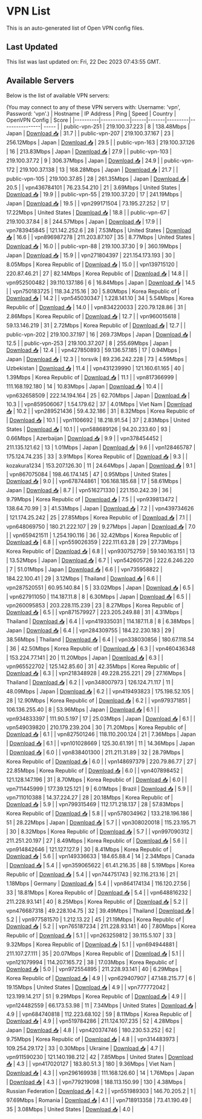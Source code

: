 # VPN List

This is an auto-generated list of Open VPN config files.

## Last Updated

This list was last updated on: Fri, 22 Dec 2023 07:43:55 GMT.

## Available Servers

Below is the list of available VPN servers:

(You may connect to any of these VPN servers with: Username: 'vpn', Password: 'vpn'.)
| Hostname | IP Address | Ping | Speed | Country | OpenVPN Config | Score |
|----------|------------|------|-------|---------|----------------| ----- |
| public-vpn-251 | 219.100.37.223 | 8 | 138.48Mbps | Japan | [Download 📥](./configs/server_0_JP.ovpn) | 31.7 |
| public-vpn-207 | 219.100.37.167 | 23 | 256.12Mbps | Japan | [Download 📥](./configs/server_1_JP.ovpn) | 29.5 |
| public-vpn-163 | 219.100.37.126 | 16 | 213.83Mbps | Japan | [Download 📥](./configs/server_2_JP.ovpn) | 27.9 |
| public-vpn-103 | 219.100.37.72 | 9 | 306.37Mbps | Japan | [Download 📥](./configs/server_3_JP.ovpn) | 24.9 |
| public-vpn-172 | 219.100.37.138 | 13 | 168.28Mbps | Japan | [Download 📥](./configs/server_4_JP.ovpn) | 21.7 |
| public-vpn-105 | 219.100.37.85 | 28 | 261.35Mbps | Japan | [Download 📥](./configs/server_5_JP.ovpn) | 20.5 |
| vpn436784101 | 76.23.54.210 | 21 | 3.69Mbps | United States | [Download 📥](./configs/server_6_US.ovpn) | 19.9 |
| public-vpn-55 | 219.100.37.20 | 17 | 241.19Mbps | Japan | [Download 📥](./configs/server_7_JP.ovpn) | 19.5 |
| vpn299171504 | 73.195.27.252 | 17 | 17.22Mbps | United States | [Download 📥](./configs/server_8_US.ovpn) | 18.8 |
| public-vpn-67 | 219.100.37.84 | 8 | 244.57Mbps | Japan | [Download 📥](./configs/server_9_JP.ovpn) | 17.9 |
| vpn783945845 | 121.142.252.6 | 28 | 7.53Mbps | United States | [Download 📥](./configs/server_10_US.ovpn) | 16.6 |
| vpn896987278 | 211.203.87.107 | 35 | 8.77Mbps | United States | [Download 📥](./configs/server_11_US.ovpn) | 16.0 |
| public-vpn-88 | 219.100.37.30 | 9 | 360.19Mbps | Japan | [Download 📥](./configs/server_12_JP.ovpn) | 15.9 |
| vpn271804397 | 221.154.173.193 | 30 | 8.05Mbps | Korea Republic of | [Download 📥](./configs/server_13_KR.ovpn) | 15.0 |
| vpn139715120 | 220.87.46.21 | 27 | 82.14Mbps | Korea Republic of | [Download 📥](./configs/server_14_KR.ovpn) | 14.8 |
| vpn952500482 | 39.110.137.186 | 6 | 16.84Mbps | Japan | [Download 📥](./configs/server_15_JP.ovpn) | 14.5 |
| vpn750183725 | 118.34.215.16 | 30 | 5.80Mbps | Korea Republic of | [Download 📥](./configs/server_16_KR.ovpn) | 14.2 |
| vpn545030347 | 1.228.141.10 | 34 | 5.54Mbps | Korea Republic of | [Download 📥](./configs/server_17_KR.ovpn) | 14.0 |
| vpn834220033 | 220.79.128.86 | 31 | 2.86Mbps | Korea Republic of | [Download 📥](./configs/server_18_KR.ovpn) | 12.7 |
| vpn960015618 | 59.13.146.219 | 31 | 2.72Mbps | Korea Republic of | [Download 📥](./configs/server_19_KR.ovpn) | 12.7 |
| public-vpn-202 | 219.100.37.197 | 16 | 269.73Mbps | Japan | [Download 📥](./configs/server_20_JP.ovpn) | 12.5 |
| public-vpn-253 | 219.100.37.207 | 8 | 255.69Mbps | Japan | [Download 📥](./configs/server_21_JP.ovpn) | 12.4 |
| vpn427850893 | 59.136.57.185 | 17 | 0.94Mbps | Japan | [Download 📥](./configs/server_22_JP.ovpn) | 12.3 |
| torsvik | 89.236.242.228 | 73 | 4.59Mbps | Uzbekistan | [Download 📥](./configs/server_23_UZ.ovpn) | 11.4 |
| vpn431239990 | 121.160.61.165 | 40 | 1.39Mbps | Korea Republic of | [Download 📥](./configs/server_24_KR.ovpn) | 11.1 |
| vpn817366999 | 111.168.192.180 | 14 | 10.83Mbps | Japan | [Download 📥](./configs/server_25_JP.ovpn) | 10.4 |
| vpn632658509 | 222.14.194.164 | 25 | 62.70Mbps | Japan | [Download 📥](./configs/server_26_JP.ovpn) | 10.3 |
| vpn859506067 | 1.54.179.62 | 37 | 4.01Mbps | Viet Nam | [Download 📥](./configs/server_27_VN.ovpn) | 10.2 |
| vpn289521436 | 59.4.32.186 | 31 | 8.32Mbps | Korea Republic of | [Download 📥](./configs/server_28_KR.ovpn) | 10.1 |
| vpn1106692 | 18.218.91.54 | 37 | 2.83Mbps | United States | [Download 📥](./configs/server_29_US.ovpn) | 10.1 |
| vpn588689126 | 94.20.233.60 | 93 | 0.66Mbps | Azerbaijan | [Download 📥](./configs/server_30_AZ.ovpn) | 9.9 |
| vpn378454452 | 211.135.121.62 | 13 | 1.01Mbps | Japan | [Download 📥](./configs/server_31_JP.ovpn) | 9.6 |
| vpn128465787 | 175.124.74.235 | 33 | 3.91Mbps | Korea Republic of | [Download 📥](./configs/server_32_KR.ovpn) | 9.3 |
| kozakura1234 | 153.207.126.30 | 11 | 24.64Mbps | Japan | [Download 📥](./configs/server_33_JP.ovpn) | 9.1 |
| vpn867075084 | 198.46.174.145 | 47 | 0.95Mbps | United States | [Download 📥](./configs/server_34_US.ovpn) | 9.0 |
| vpn678744861 | 106.168.185.68 | 17 | 58.61Mbps | Japan | [Download 📥](./configs/server_35_JP.ovpn) | 8.7 |
| vpn516271330 | 221.150.242.39 | 36 | 9.79Mbps | Korea Republic of | [Download 📥](./configs/server_36_KR.ovpn) | 7.5 |
| vpn939813472 | 138.64.70.99 | 3 | 41.53Mbps | Japan | [Download 📥](./configs/server_37_JP.ovpn) | 7.2 |
| vpn439734626 | 121.174.25.242 | 25 | 27.85Mbps | Korea Republic of | [Download 📥](./configs/server_38_KR.ovpn) | 7.1 |
| vpn648069750 | 180.21.222.107 | 29 | 9.27Mbps | Japan | [Download 📥](./configs/server_39_JP.ovpn) | 7.0 |
| vpn659421511 | 1.254.190.116 | 36 | 32.42Mbps | Korea Republic of | [Download 📥](./configs/server_40_KR.ovpn) | 6.8 |
| vpn559026359 | 222.111.63.28 | 29 | 27.73Mbps | Korea Republic of | [Download 📥](./configs/server_41_KR.ovpn) | 6.8 |
| vpn930752759 | 59.140.163.151 | 13 | 13.52Mbps | Japan | [Download 📥](./configs/server_42_JP.ovpn) | 6.7 |
| vpn542605726 | 222.6.246.220 | 7 | 51.01Mbps | Japan | [Download 📥](./configs/server_43_JP.ovpn) | 6.6 |
| vpn735958822 | 184.22.100.41 | 29 | 3.12Mbps | Thailand | [Download 📥](./configs/server_44_TH.ovpn) | 6.6 |
| vpn287520551 | 60.95.140.84 | 5 | 33.02Mbps | Japan | [Download 📥](./configs/server_45_JP.ovpn) | 6.5 |
| vpn627911050 | 114.187.11.8 | 8 | 6.30Mbps | Japan | [Download 📥](./configs/server_46_JP.ovpn) | 6.5 |
| vpn260095853 | 203.228.115.239 | 23 | 8.27Mbps | Korea Republic of | [Download 📥](./configs/server_47_KR.ovpn) | 6.5 |
| vpn871579927 | 223.205.249.88 | 31 | 4.31Mbps | Thailand | [Download 📥](./configs/server_48_TH.ovpn) | 6.4 |
| vpn419335031 | 114.187.11.8 | 8 | 6.38Mbps | Japan | [Download 📥](./configs/server_49_JP.ovpn) | 6.4 |
| vpn284309755 | 184.22.230.183 | 29 | 38.56Mbps | Thailand | [Download 📥](./configs/server_50_TH.ovpn) | 6.4 |
| vpn338030856 | 180.67.118.54 | 36 | 42.50Mbps | Korea Republic of | [Download 📥](./configs/server_51_KR.ovpn) | 6.3 |
| vpn460436348 | 153.224.77.141 | 20 | 11.20Mbps | Japan | [Download 📥](./configs/server_52_JP.ovpn) | 6.3 |
| vpn965522702 | 125.142.85.60 | 31 | 42.35Mbps | Korea Republic of | [Download 📥](./configs/server_53_KR.ovpn) | 6.3 |
| vpn218348928 | 49.228.255.221 | 29 | 27.16Mbps | Thailand | [Download 📥](./configs/server_54_TH.ovpn) | 6.2 |
| vpn348007973 | 126.124.71.117 | 11 | 48.09Mbps | Japan | [Download 📥](./configs/server_55_JP.ovpn) | 6.2 |
| vpn419493823 | 175.198.52.105 | 28 | 12.90Mbps | Korea Republic of | [Download 📥](./configs/server_56_KR.ovpn) | 6.2 |
| vpn979371851 | 106.136.255.40 | 8 | 53.96Mbps | Japan | [Download 📥](./configs/server_57_JP.ovpn) | 6.1 |
| vpn934833397 | 111.90.5.197 | 17 | 25.03Mbps | Japan | [Download 📥](./configs/server_58_JP.ovpn) | 6.1 |
| vpn549039820 | 210.179.239.204 | 30 | 71.20Mbps | Korea Republic of | [Download 📥](./configs/server_59_KR.ovpn) | 6.1 |
| vpn827501246 | 118.110.200.124 | 21 | 7.36Mbps | Japan | [Download 📥](./configs/server_60_JP.ovpn) | 6.1 |
| vpn101028669 | 125.30.61.191 | 11 | 14.36Mbps | Japan | [Download 📥](./configs/server_61_JP.ovpn) | 6.0 |
| vpn838401300 | 211.211.31.89 | 32 | 28.79Mbps | Korea Republic of | [Download 📥](./configs/server_62_KR.ovpn) | 6.0 |
| vpn148697379 | 220.79.86.77 | 27 | 22.85Mbps | Korea Republic of | [Download 📥](./configs/server_63_KR.ovpn) | 6.0 |
| vpn407898452 | 121.128.147.196 | 31 | 8.70Mbps | Korea Republic of | [Download 📥](./configs/server_64_KR.ovpn) | 6.0 |
| vpn711445999 | 177.39.125.121 | 9 | 6.01Mbps | Brazil | [Download 📥](./configs/server_65_BR.ovpn) | 5.9 |
| vpn711010388 | 14.37.224.27 | 28 | 20.18Mbps | Korea Republic of | [Download 📥](./configs/server_66_KR.ovpn) | 5.9 |
| vpn799315469 | 112.171.218.137 | 28 | 57.83Mbps | Korea Republic of | [Download 📥](./configs/server_67_KR.ovpn) | 5.8 |
| vpn578034962 | 133.218.196.186 | 51 | 28.22Mbps | Japan | [Download 📥](./configs/server_68_JP.ovpn) | 5.7 |
| vpn308020018 | 115.23.195.71 | 30 | 8.32Mbps | Korea Republic of | [Download 📥](./configs/server_69_KR.ovpn) | 5.7 |
| vpn997090312 | 211.251.20.197 | 27 | 8.49Mbps | Korea Republic of | [Download 📥](./configs/server_70_KR.ovpn) | 5.6 |
| vpn914842646 | 121.127.127.9 | 30 | 8.41Mbps | Korea Republic of | [Download 📥](./configs/server_71_KR.ovpn) | 5.6 |
| vpn149336633 | 184.65.88.4 | 14 | 2.34Mbps | Canada | [Download 📥](./configs/server_72_CA.ovpn) | 5.4 |
| vpn359065622 | 61.41.216.35 | 88 | 5.19Mbps | Korea Republic of | [Download 📥](./configs/server_73_KR.ovpn) | 5.4 |
| vpn744751743 | 92.116.213.16 | 21 | 1.18Mbps | Germany | [Download 📥](./configs/server_74_DE.ovpn) | 5.4 |
| vpn864174134 | 116.120.27.56 | 33 | 18.81Mbps | Korea Republic of | [Download 📥](./configs/server_75_KR.ovpn) | 5.4 |
| vpn648816232 | 211.228.93.141 | 40 | 8.25Mbps | Korea Republic of | [Download 📥](./configs/server_76_KR.ovpn) | 5.2 |
| vpn476687318 | 49.228.104.75 | 32 | 39.49Mbps | Thailand | [Download 📥](./configs/server_77_TH.ovpn) | 5.2 |
| vpn977581570 | 1.212.13.22 | 45 | 21.19Mbps | Korea Republic of | [Download 📥](./configs/server_78_KR.ovpn) | 5.2 |
| vpn765187234 | 211.228.93.141 | 40 | 7.80Mbps | Korea Republic of | [Download 📥](./configs/server_79_KR.ovpn) | 5.1 |
| vpn263259812 | 39.115.5.107 | 33 | 9.32Mbps | Korea Republic of | [Download 📥](./configs/server_80_KR.ovpn) | 5.1 |
| vpn694944881 | 211.107.27.111 | 35 | 20.07Mbps | Korea Republic of | [Download 📥](./configs/server_81_KR.ovpn) | 5.1 |
| vpn121079994 | 114.207.165.72 | 38 | 17.03Mbps | Korea Republic of | [Download 📥](./configs/server_82_KR.ovpn) | 5.0 |
| vpn972554895 | 211.228.93.141 | 40 | 6.29Mbps | Korea Republic of | [Download 📥](./configs/server_83_KR.ovpn) | 4.9 |
| vpn629407907 | 47.148.215.77 | 6 | 19.15Mbps | United States | [Download 📥](./configs/server_84_US.ovpn) | 4.9 |
| vpn777772042 | 123.199.14.217 | 51 | 9.29Mbps | Korea Republic of | [Download 📥](./configs/server_85_KR.ovpn) | 4.9 |
| vpn124482559 | 66.173.53.98 | 11 | 7.34Mbps | United States | [Download 📥](./configs/server_86_US.ovpn) | 4.9 |
| vpn684740818 | 112.223.68.102 | 59 | 8.11Mbps | Korea Republic of | [Download 📥](./configs/server_87_KR.ovpn) | 4.9 |
| vpn519784286 | 211.124.107.235 | 52 | 4.28Mbps | Japan | [Download 📥](./configs/server_88_JP.ovpn) | 4.8 |
| vpn420374746 | 180.230.53.252 | 62 | 9.75Mbps | Korea Republic of | [Download 📥](./configs/server_89_KR.ovpn) | 4.8 |
| vpn314483973 | 109.254.29.172 | 33 | 0.30Mbps | Ukraine | [Download 📥](./configs/server_90_UA.ovpn) | 4.7 |
| vpn911590230 | 121.140.198.212 | 42 | 7.85Mbps | United States | [Download 📥](./configs/server_91_US.ovpn) | 4.3 |
| vpn417020127 | 183.80.51.3 | 180 | 9.36Mbps | Viet Nam | [Download 📥](./configs/server_92_VN.ovpn) | 4.3 |
| vpn296169938 | 111.168.126.60 | 14 | 1.76Mbps | Japan | [Download 📥](./configs/server_93_JP.ovpn) | 4.3 |
| vpn779219098 | 188.113.150.99 | 130 | 4.38Mbps | Russian Federation | [Download 📥](./configs/server_94_RU.ovpn) | 4.2 |
| vpn551989303 | 146.70.205.2 | 1 | 97.69Mbps | Romania | [Download 📥](./configs/server_95_RO.ovpn) | 4.1 |
| vpn718913358 | 73.41.190.49 | 35 | 3.08Mbps | United States | [Download 📥](./configs/server_96_US.ovpn) | 4.0 |
